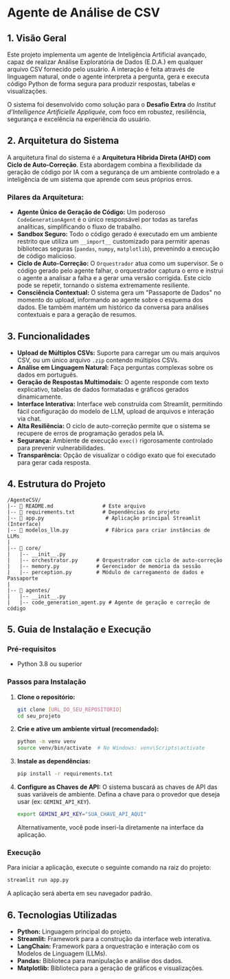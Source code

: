 # Agente de Análise de CSV

## 1. Visão Geral

Este projeto implementa um agente de Inteligência Artificial avançado, capaz de realizar Análise Exploratória de Dados (E.D.A.) em qualquer arquivo CSV fornecido pelo usuário. A interação é feita através de linguagem natural, onde o agente interpreta a pergunta, gera e executa código Python de forma segura para produzir respostas, tabelas e visualizações.

O sistema foi desenvolvido como solução para o **Desafio Extra** do *Institut d'Intelligence Artificielle Appliquée*, com foco em robustez, resiliência, segurança e excelência na experiência do usuário.

## 2. Arquitetura do Sistema

A arquitetura final do sistema é a **Arquitetura Híbrida Direta (AHD) com Ciclo de Auto-Correção**. Esta abordagem combina a flexibilidade da geração de código por IA com a segurança de um ambiente controlado e a inteligência de um sistema que aprende com seus próprios erros.

### Pilares da Arquitetura:

* **Agente Único de Geração de Código:** Um poderoso `CodeGenerationAgent` é o único responsável por todas as tarefas analíticas, simplificando o fluxo de trabalho.
* **Sandbox Seguro:** Todo o código gerado é executado em um ambiente restrito que utiliza um `__import__` customizado para permitir apenas bibliotecas seguras (`pandas`, `numpy`, `matplotlib`), prevenindo a execução de código malicioso.
* **Ciclo de Auto-Correção:** O `Orquestrador` atua como um supervisor. Se o código gerado pelo agente falhar, o orquestrador captura o erro e instrui o agente a analisar a falha e a gerar uma versão corrigida. Este ciclo pode se repetir, tornando o sistema extremamente resiliente.
* **Consciência Contextual:** O sistema gera um "Passaporte de Dados" no momento do upload, informando ao agente sobre o esquema dos dados. Ele também mantém um histórico da conversa para análises contextuais e para a geração de resumos.

## 3. Funcionalidades

* **Upload de Múltiplos CSVs:** Suporte para carregar um ou mais arquivos CSV, ou um único arquivo `.zip` contendo múltiplos CSVs.
* **Análise em Linguagem Natural:** Faça perguntas complexas sobre os dados em português.
* **Geração de Respostas Multimodais:** O agente responde com texto explicativo, tabelas de dados formatadas e gráficos gerados dinamicamente.
* **Interface Interativa:** Interface web construída com Streamlit, permitindo fácil configuração do modelo de LLM, upload de arquivos e interação via chat.
* **Alta Resiliência:** O ciclo de auto-correção permite que o sistema se recupere de erros de programação gerados pela IA.
* **Segurança:** Ambiente de execução `exec()` rigorosamente controlado para prevenir vulnerabilidades.
* **Transparência:** Opção de visualizar o código exato que foi executado para gerar cada resposta.

## 4. Estrutura do Projeto

```
/AgenteCSV/
|-- 📄 README.md                # Este arquivo
|-- 📄 requirements.txt         # Dependências do projeto
|-- 🐍 app.py                    # Aplicação principal Streamlit (Interface)
|-- 🐍 modelos_llm.py            # Fábrica para criar instâncias de LLMs
|
|-- 📂 core/
|   |-- __init__.py
|   |-- orchestrator.py      # Orquestrador com ciclo de auto-correção
|   |-- memory.py            # Gerenciador de memória da sessão
|   |-- perception.py        # Módulo de carregamento de dados e Passaporte
|
|-- 📂 agentes/
|   |-- __init__.py
|   |-- code_generation_agent.py # Agente de geração e correção de código
```

## 5. Guia de Instalação e Execução

### Pré-requisitos
* Python 3.8 ou superior

### Passos para Instalação

1.  **Clone o repositório:**
    ```sh
    git clone [URL_DO_SEU_REPOSITORIO]
    cd seu_projeto
    ```

2.  **Crie e ative um ambiente virtual (recomendado):**
    ```sh
    python -m venv venv
    source venv/bin/activate  # No Windows: venv\Scripts\activate
    ```

3.  **Instale as dependências:**
    ```sh
    pip install -r requirements.txt
    ```

4.  **Configure as Chaves de API:**
    O sistema buscará as chaves de API das suas variáveis de ambiente. Defina a chave para o provedor que deseja usar (ex: `GEMINI_API_KEY`).
    ```sh
    export GEMINI_API_KEY="SUA_CHAVE_API_AQUI"
    ```
    Alternativamente, você pode inseri-la diretamente na interface da aplicação.

### Execução

Para iniciar a aplicação, execute o seguinte comando na raiz do projeto:

```sh
streamlit run app.py
```
A aplicação será aberta em seu navegador padrão.

## 6. Tecnologias Utilizadas

* **Python:** Linguagem principal do projeto.
* **Streamlit:** Framework para a construção da interface web interativa.
* **LangChain:** Framework para a orquestração e interação com os Modelos de Linguagem (LLMs).
* **Pandas:** Biblioteca para manipulação e análise dos dados.
* **Matplotlib:** Biblioteca para a geração de gráficos e visualizações.